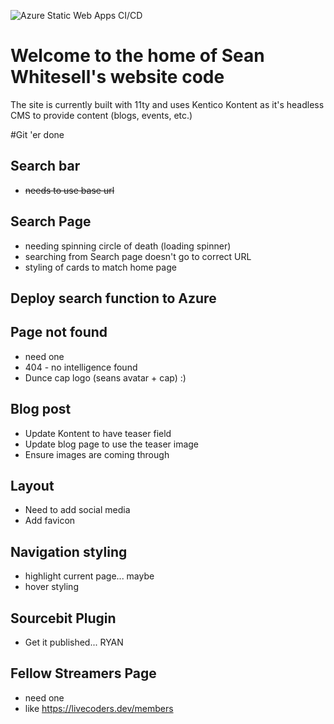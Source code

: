 ![Azure Static Web Apps CI/CD](https://github.com/devsgarage/seans-new-site/workflows/Azure%20Static%20Web%20Apps%20CI/CD/badge.svg)

# Welcome to the home of Sean Whitesell's website code
The site is currently built with 11ty and uses Kentico Kontent as it's headless CMS to provide content (blogs, events, etc.)

#Git 'er done
## Search bar 
- ~~needs to use base url~~
## Search Page
- needing spinning circle of death (loading spinner)
- searching from Search page doesn't go to correct URL
- styling of cards to match home page
## Deploy search function to Azure
## Page not found
- need one
- 404 - no intelligence found 
- Dunce cap logo (seans avatar + cap) :)
## Blog post
- Update Kontent to have teaser field
- Update blog page to use the teaser image
- Ensure images are coming through
## Layout
- Need to add social media
- Add favicon
## Navigation styling
- highlight current page... maybe
- hover styling
## Sourcebit Plugin
- Get it published... RYAN
## Fellow Streamers Page
- need one
- like https://livecoders.dev/members

  
